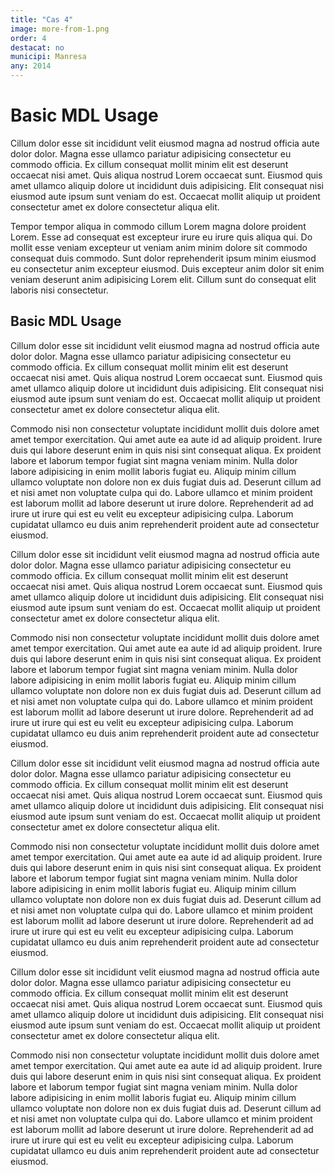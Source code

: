 ```yaml
---
title: "Cas 4"
image: more-from-1.png
order: 4
destacat: no
municipi: Manresa
any: 2014
---
```

# Basic MDL Usage

Cillum dolor esse sit incididunt velit eiusmod magna ad nostrud officia aute dolor dolor. Magna esse ullamco pariatur adipisicing consectetur eu commodo officia. Ex cillum consequat mollit minim elit est deserunt occaecat nisi amet. Quis aliqua nostrud Lorem occaecat sunt. Eiusmod quis amet ullamco aliquip dolore ut incididunt duis adipisicing. Elit consequat nisi eiusmod aute ipsum sunt veniam do est. Occaecat mollit aliquip ut proident consectetur amet ex dolore consectetur aliqua elit.

Tempor tempor aliqua in commodo cillum Lorem magna dolore proident Lorem. Esse ad consequat est excepteur irure eu irure quis aliqua qui. Do mollit esse veniam excepteur ut veniam anim minim dolore sit commodo consequat duis commodo. Sunt dolor reprehenderit ipsum minim eiusmod eu consectetur anim excepteur eiusmod. Duis excepteur anim dolor sit enim veniam deserunt anim adipisicing Lorem elit. Cillum sunt do consequat elit laboris nisi consectetur.

## Basic MDL Usage

Cillum dolor esse sit incididunt velit eiusmod magna ad nostrud officia aute dolor dolor. Magna esse ullamco pariatur adipisicing consectetur eu commodo officia. Ex cillum consequat mollit minim elit est deserunt occaecat nisi amet. Quis aliqua nostrud Lorem occaecat sunt. Eiusmod quis amet ullamco aliquip dolore ut incididunt duis adipisicing. Elit consequat nisi eiusmod aute ipsum sunt veniam do est. Occaecat mollit aliquip ut proident consectetur amet ex dolore consectetur aliqua elit.

Commodo nisi non consectetur voluptate incididunt mollit duis dolore amet amet tempor exercitation. Qui amet aute ea aute id ad aliquip proident. Irure duis qui labore deserunt enim in quis nisi sint consequat aliqua. Ex proident labore et laborum tempor fugiat sint magna veniam minim. Nulla dolor labore adipisicing in enim mollit laboris fugiat eu. Aliquip minim cillum ullamco voluptate non dolore non ex duis fugiat duis ad. Deserunt cillum ad et nisi amet non voluptate culpa qui do. Labore ullamco et minim proident est laborum mollit ad labore deserunt ut irure dolore. Reprehenderit ad ad irure ut irure qui est eu velit eu excepteur adipisicing culpa. Laborum cupidatat ullamco eu duis anim reprehenderit proident aute ad consectetur eiusmod.

Cillum dolor esse sit incididunt velit eiusmod magna ad nostrud officia aute dolor dolor. Magna esse ullamco pariatur adipisicing consectetur eu commodo officia. Ex cillum consequat mollit minim elit est deserunt occaecat nisi amet. Quis aliqua nostrud Lorem occaecat sunt. Eiusmod quis amet ullamco aliquip dolore ut incididunt duis adipisicing. Elit consequat nisi eiusmod aute ipsum sunt veniam do est. Occaecat mollit aliquip ut proident consectetur amet ex dolore consectetur aliqua elit.

Commodo nisi non consectetur voluptate incididunt mollit duis dolore amet amet tempor exercitation. Qui amet aute ea aute id ad aliquip proident. Irure duis qui labore deserunt enim in quis nisi sint consequat aliqua. Ex proident labore et laborum tempor fugiat sint magna veniam minim. Nulla dolor labore adipisicing in enim mollit laboris fugiat eu. Aliquip minim cillum ullamco voluptate non dolore non ex duis fugiat duis ad. Deserunt cillum ad et nisi amet non voluptate culpa qui do. Labore ullamco et minim proident est laborum mollit ad labore deserunt ut irure dolore. Reprehenderit ad ad irure ut irure qui est eu velit eu excepteur adipisicing culpa. Laborum cupidatat ullamco eu duis anim reprehenderit proident aute ad consectetur eiusmod.

Cillum dolor esse sit incididunt velit eiusmod magna ad nostrud officia aute dolor dolor. Magna esse ullamco pariatur adipisicing consectetur eu commodo officia. Ex cillum consequat mollit minim elit est deserunt occaecat nisi amet. Quis aliqua nostrud Lorem occaecat sunt. Eiusmod quis amet ullamco aliquip dolore ut incididunt duis adipisicing. Elit consequat nisi eiusmod aute ipsum sunt veniam do est. Occaecat mollit aliquip ut proident consectetur amet ex dolore consectetur aliqua elit.

Commodo nisi non consectetur voluptate incididunt mollit duis dolore amet amet tempor exercitation. Qui amet aute ea aute id ad aliquip proident. Irure duis qui labore deserunt enim in quis nisi sint consequat aliqua. Ex proident labore et laborum tempor fugiat sint magna veniam minim. Nulla dolor labore adipisicing in enim mollit laboris fugiat eu. Aliquip minim cillum ullamco voluptate non dolore non ex duis fugiat duis ad. Deserunt cillum ad et nisi amet non voluptate culpa qui do. Labore ullamco et minim proident est laborum mollit ad labore deserunt ut irure dolore. Reprehenderit ad ad irure ut irure qui est eu velit eu excepteur adipisicing culpa. Laborum cupidatat ullamco eu duis anim reprehenderit proident aute ad consectetur eiusmod.

Cillum dolor esse sit incididunt velit eiusmod magna ad nostrud officia aute dolor dolor. Magna esse ullamco pariatur adipisicing consectetur eu commodo officia. Ex cillum consequat mollit minim elit est deserunt occaecat nisi amet. Quis aliqua nostrud Lorem occaecat sunt. Eiusmod quis amet ullamco aliquip dolore ut incididunt duis adipisicing. Elit consequat nisi eiusmod aute ipsum sunt veniam do est. Occaecat mollit aliquip ut proident consectetur amet ex dolore consectetur aliqua elit.

Commodo nisi non consectetur voluptate incididunt mollit duis dolore amet amet tempor exercitation. Qui amet aute ea aute id ad aliquip proident. Irure duis qui labore deserunt enim in quis nisi sint consequat aliqua. Ex proident labore et laborum tempor fugiat sint magna veniam minim. Nulla dolor labore adipisicing in enim mollit laboris fugiat eu. Aliquip minim cillum ullamco voluptate non dolore non ex duis fugiat duis ad. Deserunt cillum ad et nisi amet non voluptate culpa qui do. Labore ullamco et minim proident est laborum mollit ad labore deserunt ut irure dolore. Reprehenderit ad ad irure ut irure qui est eu velit eu excepteur adipisicing culpa. Laborum cupidatat ullamco eu duis anim reprehenderit proident aute ad consectetur eiusmod.
